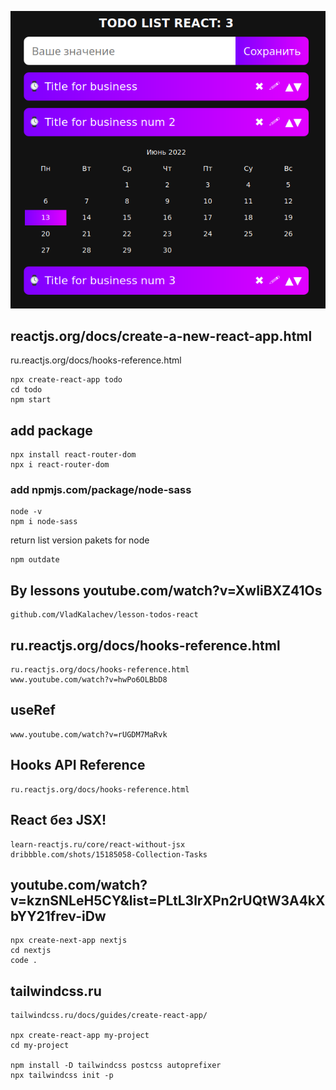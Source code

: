 ![todo_list_react](https://github.com/otolaa/todo_react/blob/main/public/todo_list_react_1.png "todo_list_react") 

## reactjs.org/docs/create-a-new-react-app.html
ru.reactjs.org/docs/hooks-reference.html
```
npx create-react-app todo
cd todo
npm start
```

## add package
```
npx install react-router-dom
npx i react-router-dom
```

### add npmjs.com/package/node-sass
```
node -v
npm i node-sass 
```

return list version pakets for node
```
npm outdate
```

## By lessons youtube.com/watch?v=XwIiBXZ41Os
```
github.com/VladKalachev/lesson-todos-react
```

## ru.reactjs.org/docs/hooks-reference.html
```
ru.reactjs.org/docs/hooks-reference.html
www.youtube.com/watch?v=hwPo6OLBbD8
```

##  useRef
```
www.youtube.com/watch?v=rUGDM7MaRvk
```

## Hooks API Reference
```
ru.reactjs.org/docs/hooks-reference.html
```

## React без JSX!
```
learn-reactjs.ru/core/react-without-jsx
dribbble.com/shots/15185058-Collection-Tasks
```

## youtube.com/watch?v=kznSNLeH5CY&list=PLtL3lrXPn2rUQtW3A4kXbYY21frev-iDw
```
npx create-next-app nextjs
cd nextjs
code .
```

## tailwindcss.ru
```
tailwindcss.ru/docs/guides/create-react-app/

npx create-react-app my-project
cd my-project

npm install -D tailwindcss postcss autoprefixer
npx tailwindcss init -p
```